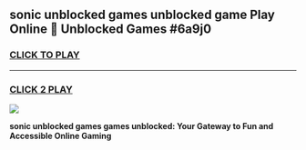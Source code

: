 
## sonic unblocked games unblocked game Play Online 👋 Unblocked Games #6a9j0
<h3>
<a href="https://premium.freeplayer.one?title=sonic_unblocked_games&ref=21F">CLICK TO PLAY</a></h3>
<hr>

<h3>
<a href="https://premium.freeplayer.one?title=sonic_unblocked_games&ref=21F">CLICK 2 PLAY</a>
  
</h3>

<a href="https://premium.freeplayer.one?title=sonic_unblocked_games&ref=21F/"><img src="https://clearcache.store/games.png"></a>


**sonic unblocked games games unblocked: Your Gateway to Fun and Accessible Online Gaming**
